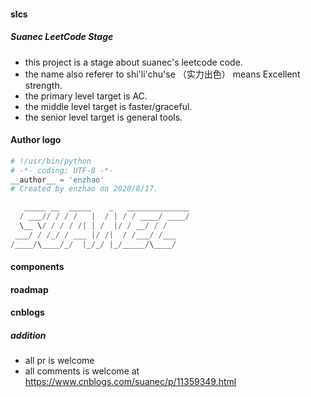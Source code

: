 #### slcs
##### Suanec LeetCode Stage

- this project is a stage about suanec's leetcode code.
- the name also referer to shi'li'chu'se （实力出色） means Excellent strength.
- the primary level target is AC.
- the middle level target is faster/graceful.
- the senior level target is general tools.

#### Author logo
```python
# !/usr/bin/python
# -*- coding: UTF-8 -*-
__author__ = 'enzhao'
# Created by enzhao on 2020/8/17.

   _____ __  _____    _   ______________
  / ___// / / /   |  / | / / ____/ ____/
  \__ \/ / / / /| | /  |/ / __/ / /
 ___/ / /_/ / ___ |/ /|  / /___/ /___
/____/\____/_/  |_/_/ |_/_____/\____/

```

#### components

#### roadmap

#### cnblogs

##### addition
- all pr is welcome
- all comments is welcome at https://www.cnblogs.com/suanec/p/11359349.html
